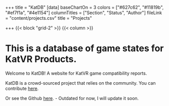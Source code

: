 +++
title = "KatDB"
[data]
baseChartOn = 3
colors = ["#627c62", "#11819b", "#ef7f1a", "#4e1154"]
columnTitles = ["Section", "Status", "Author"]
fileLink = "content/projects.csv"
title = "Projects"

+++
{{< block "grid-2" >}}
{{< column >}}

# This is a database of game states for **KatVR Products**.

Welcome to KatDB! A website for KatVR game compatibility reports.

KatDB is a crowd-sourced project that relies on the community. You can contribute [here](https://docs.google.com/forms/d/1wP7F_-mtxvMWfDKCay0VkRYx6Alsk1jQ5oMiz01TmDs/edit).

Or see the Github [here](https://github.com/dokterkats/katDB). - Outdated for now, I will update it soon.
